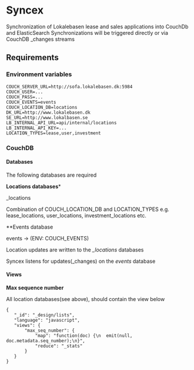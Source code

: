 # Syncex

Synchronization of Lokalebasen lease and sales applications into CouchDb and ElasticSearch
Synchronizations will be triggered directly or via CouchDB _changes streams

## Requirements

### Environment variables

```
COUCH_SERVER_URL=http://sofa.lokalebasen.dk:5984
COUCH_USER=...
COUCH_PASS=...
COUCH_EVENTS=events
COUCH_LOCATION_DB=locations
DK_URL=http://www.lokalebasen.dk
SE_URL=http://www.lokalbasen.se
LB_INTERNAL_API_URL=api/internal/locations
LB_INTERNAL_API_KEY=...
LOCATION_TYPES=lease,user,investment
```

### CouchDB

#### Databases

The following databases are required

**Locations databases***

<TYPE>_locations

Combination of COUCH_LOCATION_DB and LOCATION_TYPES
e.g. lease_locations, user_locations, investment_locations etc.

**Events database

events -> (ENV: COUCH_EVENTS)

Location updates are written to the *<TYPE>_locations* databases

Syncex listens for updates(_changes) on the *events* database

#### Views



**Max sequence number**

All location databases(see above), should contain the view below

```
{
   "_id": "_design/lists",
   "language": "javascript",
   "views": {
       "max_seq_number": {
           "map": "function(doc) {\n  emit(null, doc.metadata.seq_number);\n}",
           "reduce": "_stats"
       }
   }
}
```
